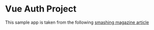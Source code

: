 # Vue Auth Project

This sample app is taken from the following [smashing magazine article](https://www.smashingmagazine.com/2020/10/authentication-in-vue-js/) 